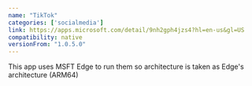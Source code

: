 ```yaml
---
name: "TikTok"
categories: ['socialmedia']
link: https://apps.microsoft.com/detail/9nh2gph4jzs4?hl=en-us&gl=US
compatibility: native
versionFrom: "1.0.5.0"
---
```


This app uses MSFT Edge to run them so architecture is taken as Edge's architecture (ARM64)